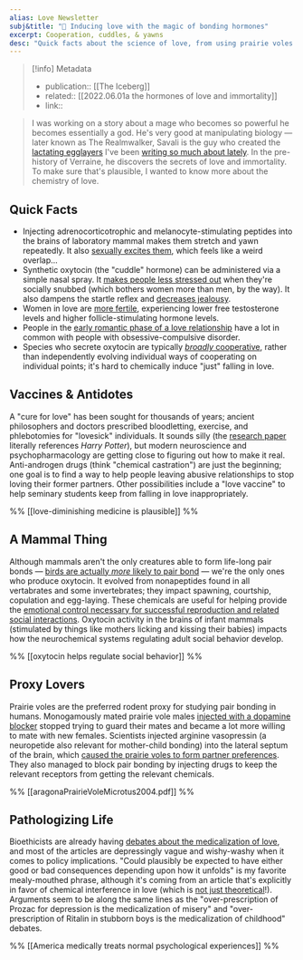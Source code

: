```yaml
---
alias: Love Newsletter
subj&title: "📗 Inducing love with the magic of bonding hormones"
excerpt: Cooperation, cuddles, & yawns
desc: "Quick facts about the science of love, from using prairie voles as proxies for humans to the bioethics of psychological interventions."
---
```


> [!info] Metadata
> - publication:: [[The Iceberg]]
> - related:: [[2022.06.01a the hormones of love and immortality]]
> - link:: 

> I was working on a story about a mage who becomes so powerful he becomes essentially a god. He's very good at manipulating biology — later known as The Realmwalker, Savali is the guy who created the [lactating egglayers](https://newsletter.eleanorkonik.com/lactating-egglayers/) I've been [writing so much about lately](https://newsletter.eleanorkonik.com/semblance/). In the pre-history of Verraine, he discovers the secrets of love and immortality. To make sure that's plausible, I wanted to know more about the chemistry of love. 

## Quick Facts
 
- Injecting adrenocorticotrophic and melanocyte-stimulating peptides into the brains of laboratory mammal makes them stretch and yawn repeatedly. It also [sexually excites them](https://doi.org/10.1038/221667a0), which feels like a weird overlap...
- Synthetic oxytocin (the "cuddle" hormone) can be administered via a simple nasal spray. It [makes people less stressed out](https://spectrum.library.concordia.ca/id/eprint/973599/) when they're socially snubbed (which bothers women more than men, by the way). It also dampens the startle reflex and [decreases jealousy](https://doi.org/10.1177/0269881121991576). 
- Women in love are [more fertile](https://doi.org10.3390/ijerph16214224), experiencing lower free  testosterone levels and higher follicle-stimulating hormone levels. 
- People in the [early romantic phase of a love relationship](https://doi.org/10.1017/S0033291798007946) have a lot in common with people with obsessive-compulsive disorder. 
- Species who secrete oxytocin are typically [_broadly_ cooperative](https://doi.org/10.1098/rspb.2010.1675), rather than independently evolving individual ways of cooperating on individual points; it's hard to chemically induce "just" falling in love. 

## Vaccines & Antidotes

A "cure for love" has been sought for thousands of years; ancient philosophers and doctors prescribed bloodletting, exercise, and phlebotomies for "lovesick" individuals. It sounds silly (the [research paper](https://www.tandfonline.com/doi/full/10.1080/15265161.2013.839752) literally references _Harry Potter_), but modern neuroscience and psychopharmacology are getting close to figuring out how to make it real.   Anti-androgen drugs (think "chemical castration") are just the beginning; one goal is to find a way to help people leaving abusive relationships to stop loving their former partners. Other possibilities include a "love vaccine" to help seminary students keep from falling in love inappropriately. 

%% [[love-diminishing medicine is plausible]] %% 

## A Mammal Thing

Although mammals aren't the only creatures able to form life-long pair bonds — [birds are actually _more_ likely to pair bond](https://www.purplemartin.org/uploads/media/16-2-matechoicepairb-348.pdf) —  we're the only ones who produce oxytocin. It evolved from nonapeptides found in all vertabrates and some invertebrates; they impact spawning, courtship, copulation and egg-laying. These chemicals are useful for helping provide the [emotional control necessary for successful reproduction and related social interactions](https://www.nature.com/articles/nm0204-122). Oxytocin activity in the brains of infant mammals (stimulated by things like mothers licking and kissing their babies) impacts how the neurochemical systems regulating adult social behavior develop. 

%% [[oxytocin helps regulate social behavior]] %%

## Proxy Lovers

Prairie voles are the preferred rodent proxy for studying pair bonding in humans. Monogamously mated prairie vole males [injected with a dopamine blocker](https://www.tandfonline.com/doi/full/10.1080/15265161.2013.839752#) stopped trying to guard their mates and became a lot more willing to mate with new females. Scientists injected arginine vasopressin (a neuropetide also relevant for mother-child bonding) into the lateral septum of the brain, which [caused the prairie voles to form partner preferences](https://doi.org/10.1093/ilar.45.1.35). They also managed to block pair bonding by injecting drugs to keep the relevant receptors from getting the relevant chemicals. 

%% [[aragonaPrairieVoleMicrotus2004.pdf]] %% 

## Pathologizing Life

Bioethicists are already having [debates about the medicalization of love](https://www.cambridge.org/core/journals/cambridge-quarterly-of-healthcare-ethics/article/medicalization-of-love/741768AA189073B1CD090479E33C6343), and most of the articles are depressingly vague and wishy-washy when it comes to policy implications. "Could plausibly be expected to have either good or bad consequences depending upon how it unfolds" is my favorite mealy-mouthed phrase, although it's coming from an article that's explicitly in favor of chemical interference in love (which is [not just theoretical](https://journals.lww.com/co-psychiatry/Abstract/2013/09000/Could_intranasal_oxytocin_be_used_to_enhance.10.aspx)!). Arguments seem to be along the same lines as the "over-prescription of Prozac for depression is the medicalization of misery" and "over-prescription of Ritalin in stubborn boys is the medicalization of childhood" debates. 

%% [[America medically treats normal psychological experiences]] %% 